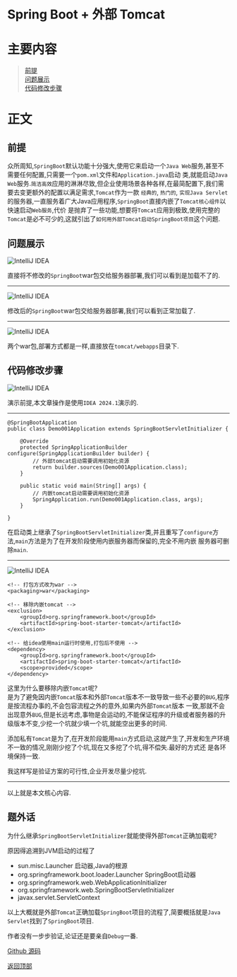 # Spring Boot + 外部 Tomcat

# 主要内容

> [前提](#前提)  
> [问题展示](#问题展示)  
> [代码修改步骤](#代码修改步骤)

# 正文

## 前提

众所周知,`SpringBoot`默认功能十分强大,使用它来启动一个`Java Web`服务,甚至不需要任何配置,只需要一个`pom.xml`文件和`Application.java`启动
类,就能启动`Java Web`服务.`简洁高效`应用的淋淋尽致,但企业使用场景各种各样,在最简配置下,我们需要去变更额外的配置以满足需求,`Tomcat`作为一款
`经典的`, `热门的`, `实现Java Servlet`的服务器,一直服务着广大Java应用程序,`SpringBoot`直接内嵌了`Tomcat核心组件`以快速启动`Web服务`,代价
是抛弃了一些功能,想要将`Tomcat`应用到极致,使用完整的`Tomcat`是必不可少的,这就引出了`如何用外部Tomcat启动SpringBoot项目`这个问题.

## 问题展示

![IntelliJ IDEA](./images/0005_springboot_tomcat/001.png)

直接将不修改的`SpringBoot`war包交给服务器部署,我们可以看到是加载不了的.

----

![IntelliJ IDEA](./images/0005_springboot_tomcat/002.png)

修改后的`SpringBoot`war包交给服务器部署,我们可以看到正常加载了.

----

![IntelliJ IDEA](./images/0005_springboot_tomcat/003.png)

两个war包,部署方式都是一样,直接放在`tomcat/webapps`目录下.

## 代码修改步骤

![IntelliJ IDEA](./images/0005_springboot_tomcat/000.png)

演示前提,本文章操作是使用`IDEA 2024.1`演示的.

----

```
@SpringBootApplication
public class Demo001Application extends SpringBootServletInitializer {

    @Override
    protected SpringApplicationBuilder configure(SpringApplicationBuilder builder) {
        // 外部tomcat启动需要调用初始化资源
        return builder.sources(Demo001Application.class);
    }

    public static void main(String[] args) {
        // 内嵌tomcat启动需要调用初始化资源
        SpringApplication.run(Demo001Application.class, args);
    }

}
```

在启动类上继承了`SpringBootServletInitializer`类,并且重写了`configure`方法,`main`方法是为了在开发阶段使用内嵌服务器而保留的,完全不用内嵌
服务器可删除`main`.

----

![IntelliJ IDEA](./images/0005_springboot_tomcat/004.png)

```
<!-- 打包方式改为war -->
<packaging>war</packaging>

<!-- 移除内嵌tomcat -->
<exclusion>
    <groupId>org.springframework.boot</groupId>
    <artifactId>spring-boot-starter-tomcat</artifactId>
</exclusion>

<!-- 给idea使用main运行时使用,打包后不使用 -->
<dependency>
    <groupId>org.springframework.boot</groupId>
    <artifactId>spring-boot-starter-tomcat</artifactId>
    <scope>provided</scope>
</dependency>
```

这里为什么要移除内嵌`Tomcat`呢?  
是为了避免因内嵌`Tomcat`版本和外部`Tomcat`版本不一致导致一些不必要的`BUG`,程序是按流程办事的,不会包容流程之外的意外,如果内外部`Tomcat`版本
一致,那就不会出现意外`BUG`,但是长远考虑,事物是会运动的,不能保证程序的升级或者服务器的升级版本不变,少挖一个坑就少填一个坑,就能空出更多的时间.

添加私有`Tomcat`是为了,在开发阶段能用`main`方式启动,这就产生了,开发和生产环境不一致的情况,刚刚少挖了个坑,现在又多挖了个坑,得不偿失.最好的方式还
是各环境保持一致.

我这样写是验证方案的可行性,企业开发尽量少挖坑.

----

以上就是本文核心内容.

## 题外话

为什么继承`SpringBootServletInitializer`就能使得外部`Tomcat`正确加载呢?

原因得追溯到JVM启动的过程了
- sun.misc.Launcher 启动器,Java的根源
- org.springframework.boot.loader.Launcher SpringBoot启动器
- org.springframework.web.WebApplicationInitializer
- org.springframework.web.SpringBootServletInitializer
- javax.servlet.ServletContext

以上大概就是外部`Tomcat`正确加载`SpringBoot`项目的流程了,简要概括就是`Java Servlet`找到了`SpringBoot`项目.

作者没有一步步验证,论证还是要亲自`Debug`一番.

[Github 源码](https://github.com/Awaion/tools/tree/master/demo001)

[返回顶部](#主要内容)

